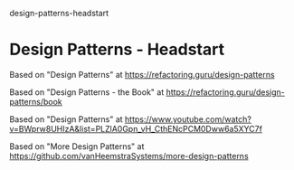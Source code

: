 design-patterns-headstart
# Design Patterns - Headstart

Based on "Design Patterns" at https://refactoring.guru/design-patterns

Based on "Design Patterns - the Book" at https://refactoring.guru/design-patterns/book

Based on "Design Patterns" at https://www.youtube.com/watch?v=BWprw8UHIzA&list=PLZlA0Gpn_vH_CthENcPCM0Dww6a5XYC7f

Based on "More Design Patterns" at https://github.com/vanHeemstraSystems/more-design-patterns

